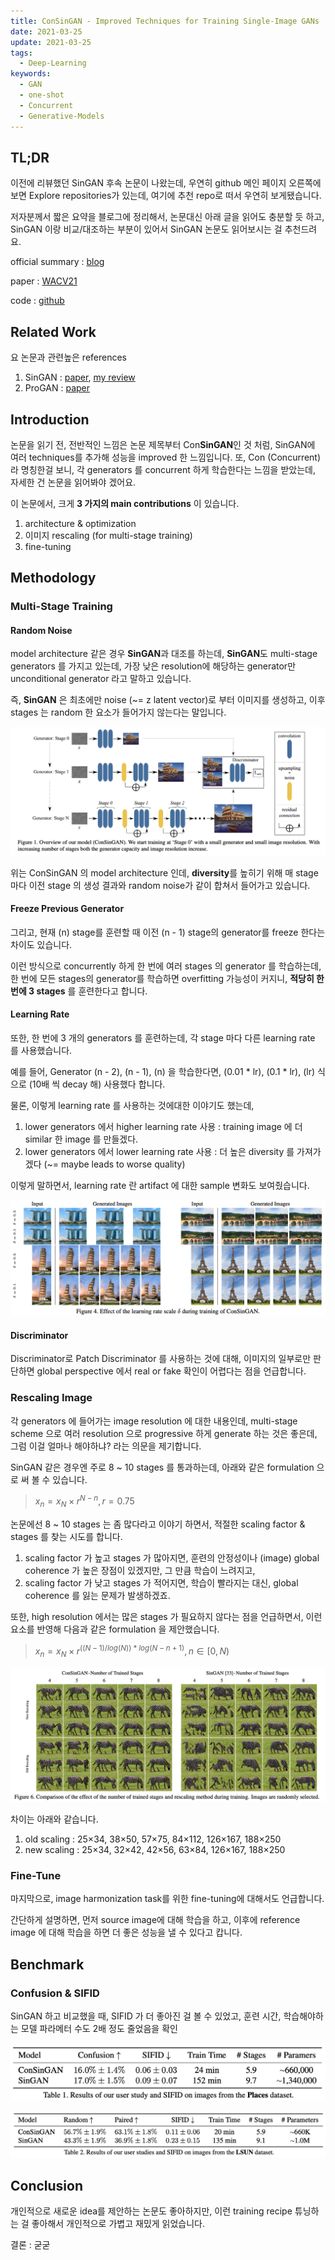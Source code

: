 ```yaml
---
title: ConSinGAN - Improved Techniques for Training Single-Image GANs
date: 2021-03-25
update: 2021-03-25
tags:
  - Deep-Learning
keywords:
  - GAN
  - one-shot
  - Concurrent
  - Generative-Models
---
```


## TL;DR

이전에 리뷰했던 SinGAN 후속 논문이 나왔는데, 우연히 github 메인 페이지 오른쪽에 보면 Explore repositories가 있는데, 여기에 추천 repo로 떠서 우연히 보게됐습니다.

저자분께서 짧은 요약을 블로그에 정리해서, 논문대신 아래 글을 읽어도 충분할 듯 하고, SinGAN 이랑 비교/대조하는 부분이 있어서 SinGAN 논문도 읽어보시는 걸 추천드려요.

official summary : [blog](https://www.tobiashinz.com/2020/03/24/improved-techniques-for-training-single-image-gans.html)

paper : [WACV21](https://openaccess.thecvf.com/content/WACV2021/papers/Hinz_Improved_Techniques_for_Training_Single-Image_GANs_WACV_2021_paper.pdf)

code : [github](https://github.com/tohinz/ConSinGAN)

## Related Work

요 논문과 관련높은 references

1. SinGAN : [paper](https://arxiv.org/pdf/1905.01164.pdf), [my review](https://kozistr.tech/SinGAN/)
2. ProGAN : [paper](https://arxiv.org/pdf/1710.10196.pdf)

## Introduction

논문을 읽기 전, 전반적인 느낌은 논문 제목부터 Con**SinGAN**인 것 처럼, SinGAN에 여러 techniques를 추가해 성능을 improved 한 느낌입니다.
또, Con (Concurrent)라 명칭한걸 보니, 각 generators 를 concurrent 하게 학습한다는 느낌을 받았는데, 자세한 건 논문을 읽어봐야 겠어요.

이 논문에서, 크게 **3 가지의 main contributions** 이 있습니다.

1. architecture & optimization
2. 이미지 rescaling (for multi-stage training)
3. fine-tuning

## Methodology

### Multi-Stage Training

#### Random Noise

model architecture 같은 경우 **SinGAN**과 대조를 하는데, 
**SinGAN**도 multi-stage generators 를 가지고 있는데, 가장 낮은 resolution에 해당하는 generator만 unconditional generator 라고 말하고 있습니다.

즉, **SinGAN** 은 최초에만 noise (~= z latent vector)로 부터 이미지를 생성하고, 이후 stages 는 random 한 요소가 들어가지 않는다는 말입니다.

![architecture](architecture.png)

위는 ConSinGAN 의 model architecture 인데, **diversity**를 높히기 위해 매 stage 마다 이전 stage 의 생성 결과와 random noise가 같이 합쳐서 들어가고 있습니다.

#### Freeze Previous Generator

그리고, 현재 (n) stage를 훈련할 때 이전 (n - 1) stage의 generator를 freeze 한다는 차이도 있습니다.

이런 방식으로 concurrently 하게 한 번에 여러 stages 의 generator 를 학습하는데, 한 번에 모든 stages의 generator를 학습하면 overfitting 가능성이 커지니, 
**적당히 한 번에 3 stages** 를 훈련한다고 합니다.

#### Learning Rate

또한, 한 번에 3 개의 generators 를 훈련하는데, 각 stage 마다 다른 learning rate 를 사용했습니다.

예를 들어, Generator (n - 2), (n - 1), (n) 을 학습한다면, (0.01 * lr), (0.1 * lr), (lr) 식으로 (10배 씩 decay 해) 사용했다 합니다.

물론, 이렇게 learning rate 를 사용하는 것에대한 이야기도 했는데, 

1. lower generators 에서 higher learning rate 사용 : training image 에 더 similar 한 image 를 만들겠다.
2. lower generators 에서 lower learning rate 사용   : 더 높은 diversity 를 가져가겠다 (~= maybe leads to worse quality) 

이렇게 말하면서, learning rate 란 artifact 에 대한 sample 변화도 보여줬습니다.

![lr](changing_by_lr.png)

#### Discriminator

Discriminator로 Patch Discriminator 를 사용하는 것에 대해, 이미지의 일부로만 판단하면 global perspective 에서 real or fake 확인이 어렵다는 점을 언급합니다.

### Rescaling Image

각 generators 에 들어가는 image resolution 에 대한 내용인데, multi-stage scheme 으로 여러 resolution 으로 progressive 하게 generate 하는 것은 좋은데,
그럼 이걸 얼마나 해야하냐? 라는 의문을 제기합니다.

SinGAN 같은 경우엔 주로 8 ~ 10 stages 를 통과하는데, 아래와 같은 formulation 으로 써 볼 수 있습니다.

> $x_{n} = x_{N} × r^{N−n}, r = 0.75$

논문에선 8 ~ 10 stages 는 좀 많다라고 이야기 하면서, 적절한 scaling factor & stages 를 찾는 시도를 합니다.

1. scaling factor 가 높고 stages 가 많아지면, 훈련의 안정성이나 (image) global coherence 가 높은 장점이 있겠지만, 그 만큼 학습이 느려지고,
2. scaling factor 가 낮고 stages 가 적어지면, 학습이 빨라지는 대신, global coherence 를 잃는 문제가 발생하겠죠.

또한, high resolution 에서는 많은 stages 가 필요하지 않다는 점을 언급하면서, 이런 요소를 반영해 다음과 같은 formulation 을 제안했습니다.

> $x_{n} = x_{N} × r^{((N - 1) / log(N)) * log(N - n + 1)}, n \in [0, N)$

![scale](rescale.png)

차이는 아래와 같습니다.

1. old scaling : 25×34, 38×50, 57×75, 84×112, 126×167, 188×250
2. new scaling : 25×34, 32×42, 42×56, 63×84, 126×167, 188×250

### Fine-Tune

마지막으로, image harmonization task를 위한 fine-tuning에 대해서도 언급합니다.

간단하게 설명하면, 먼저 source image에 대해 학습을 하고, 이후에 reference image 에 대해 학습을 하면 더 좋은 성능을 낼 수 있다고 캅니다.

## Benchmark

### Confusion & SIFID

SinGAN 하고 비교했을 때, SIFID 가 더 좋아진 걸 볼 수 있었고, 훈련 시간, 학습해야하는 모델 파라메터 수도 2배 정도 줄었음을 확인

![perf](place_benchmark.png)

![perf](lsun_benchmark.png)

## Conclusion

개인적으로 새로운 idea를 제안하는 논문도 좋아하지만, 이런 training recipe 튜닝하는 걸 좋아해서 개인적으로 가볍고 재밌게 읽었습니다.


결론 : 굳굳
